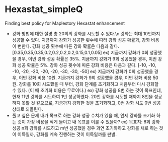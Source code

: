 # Hexastat_simpleQ
Finding best policy for Maplestory Hexastat enhancement
- 강화 방법에 대한 설명
총 20회의 강화를 시도할 수 있다.\n
강화는 최대 10번까지 성공할 수 있다. 
지금까지 강화가 성공한 횟수에 따라 강화 성공 확률과, 강화 비용이 변한다.
강화 성공 횟수에 따른 강화 확률은 다음과 같다. [0.35,0.35,0.35,0.2,0.2,0.2,0.2,0.15,0.1,0.05]
ex) 지금까지 강화가 0회 성공했을 경우, 이번 강화 성공 확률은 35%.
    지금까지 강화가 9회 성공했을 경우, 이번 강화 성공 확률은 5%.
강화 성공 횟수에 따른 강화 비용은 다음과 같다. [-10, -10, -10, -20, -20, -20, -20, -30, -30, -50]
ex) 지금까지 강화가 0회 성공했을 경우, 이번 강화 비용 10원.
    지금까지 강화가 9회 성공했을 경우, 이번 강화 비용 50원.
강화를 10회 시도했을 때 부터, 강화 단계를 초기화하고 처음부터 다시 강화할 수 있다. (이 때 초기화 비용은 무료이다.)
ex) 강화 성공을 8번 하는 것이 목표인데, 현재 11번 강화를 시도하여 1번 성공하였다. 20번 강화를 시도할 때까지 8번을 성공하지 못할 것 같으므로, 지금까지 강화한 것을 초기화하고, 0번 강화 시도 0번 성공 상태로 되돌린다.
- 풀고 싶은 문제
내가 목표로 하는 강화 성공 수치가 있을 때, 언제 강화를 초기화 하는 것이 가장 비용을 적게 들이고 내 목표를 이룰 수 있을까?
ex) 목표치: 8회 강화 성공
    n회 강화를 시도하고 m번 성공했을 경우 과연 초기화하고 강화를 새로 하는 것이 이득일까, 강화를 계속 진행하는 것이 이득일까를 판별.

